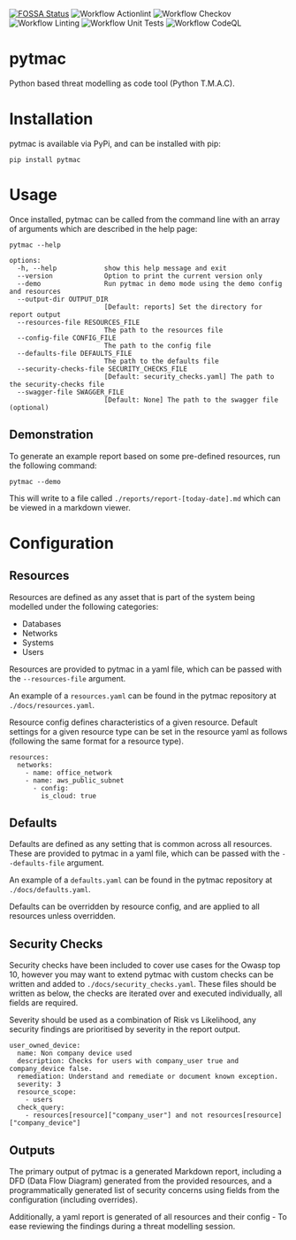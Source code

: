 [![FOSSA Status](https://app.fossa.com/api/projects/custom%2B37707%2Fgit%40github.com%3Atjtharrison%2Ftmac.git.svg?type=shield)](https://app.fossa.com/projects/custom%2B37707%2Fgit%40github.com%3Atjtharrison%2Ftmac.git?ref=badge_shield)
![Workflow Actionlint](https://github.com/tjtharrison/pytmac/actions/workflows/pr-actionlint.yaml/badge.svg)
![Workflow Checkov](https://github.com/tjtharrison/pytmac/actions/workflows/pr-checkov.yaml/badge.svg)
![Workflow Linting](https://github.com/tjtharrison/pytmac/actions/workflows/pr-linting.yaml/badge.svg)
![Workflow Unit Tests](https://github.com/tjtharrison/pytmac/actions/workflows/pr-tests.yaml/badge.svg)
![Workflow CodeQL](https://github.com/tjtharrison/pytmac/actions/workflows/pr-codeql.yaml/badge.svg)

# pytmac

Python based threat modelling as code tool (Python T.M.A.C).

# Installation

pytmac is available via PyPi, and can be installed with pip:

```
pip install pytmac
```

# Usage

Once installed, pytmac can be called from the command line with an array of arguments which are described in the help page:

```
pytmac --help

options:
  -h, --help            show this help message and exit
  --version             Option to print the current version only
  --demo                Run pytmac in demo mode using the demo config and resources
  --output-dir OUTPUT_DIR
                        [Default: reports] Set the directory for report output
  --resources-file RESOURCES_FILE
                        The path to the resources file
  --config-file CONFIG_FILE
                        The path to the config file
  --defaults-file DEFAULTS_FILE
                        The path to the defaults file
  --security-checks-file SECURITY_CHECKS_FILE
                        [Default: security_checks.yaml] The path to the security-checks file
  --swagger-file SWAGGER_FILE
                        [Default: None] The path to the swagger file (optional)
```

## Demonstration

To generate an example report based on some pre-defined resources, run the following command:

```
pytmac --demo
```

This will write to a file called `./reports/report-[today-date].md` which can be viewed in a markdown viewer.

# Configuration

## Resources

Resources are defined as any asset that is part of the system being modelled under the following categories:

- Databases
- Networks
- Systems
- Users

Resources are provided to pytmac in a yaml file, which can be passed with the `--resources-file` argument. 

An example of a `resources.yaml` can be found in the pytmac repository at `./docs/resources.yaml`.

Resource config defines characteristics of a given resource. Default settings for a given resource type can be set in 
the resource yaml as follows (following the same format for a resource type).

```
resources:
  networks:
    - name: office_network
    - name: aws_public_subnet
      - config:
        is_cloud: true
```

## Defaults

Defaults are defined as any setting that is common across all resources. These are provided to pytmac in a yaml file, which can be passed with the `--defaults-file` argument.

An example of a `defaults.yaml` can be found in the pytmac repository at `./docs/defaults.yaml`.

Defaults can be overridden by resource config, and are applied to all resources unless overridden.

## Security Checks

Security checks have been included to cover use cases for the Owasp top 10, however you may want to extend pytmac with custom checks can be written and added to `./docs/security_checks.yaml`. These files should be written as below, the 
checks are iterated over and executed individually, all fields are required.

Severity should be used as a combination of Risk vs Likelihood, any security findings are prioritised by severity in the report output. 

```
user_owned_device:
  name: Non company device used
  description: Checks for users with company_user true and company_device false.
  remediation: Understand and remediate or document known exception.
  severity: 3
  resource_scope:
    - users
  check_query:
    - resources[resource]["company_user"] and not resources[resource]["company_device"]
```

## Outputs

The primary output of pytmac is a generated Markdown report, including a DFD (Data Flow Diagram) generated from the 
provided resources, and a programmatically generated list of security concerns using fields from the configuration
(including overrides).

Additionally, a yaml report is generated of all resources and their config - To ease reviewing the findings during a 
threat modelling session.
